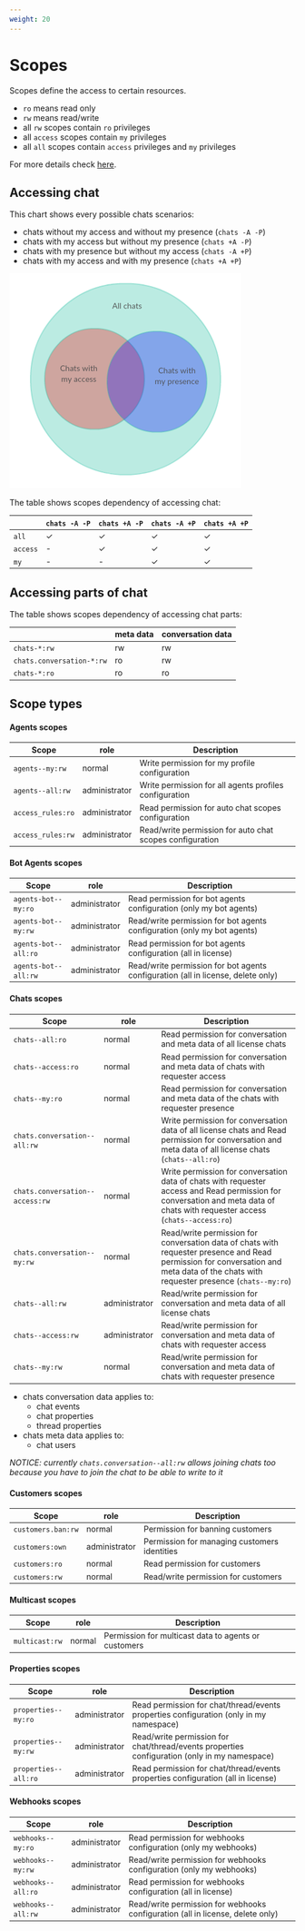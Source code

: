 ```yaml
---
weight: 20
---
```


# Scopes

Scopes define the access to certain resources.

- `ro` means read only
- `rw` means read/write
- all `rw` scopes contain `ro` privileges
- all `access` scopes contain `my` privileges
- all `all` scopes contain `access` privileges and `my` privileges


For more details check [here](../services/sso/typedef.go).

## Accessing chat 

This chart shows every possible chats scenarios:

- chats without my access and without my presence (`chats -A -P`)
- chats with my access but without my presence (`chats +A -P`)
- chats with my presence but without my access (`chats -A +P`)
- chats with my access and with my presence (`chats +A +P`)

![](./chats.png)

The table shows scopes dependency of accessing chat:

|          | `chats -A -P` | `chats +A -P` | `chats -A +P` | `chats +A +P` |
| -------- | ------------- | ------------- | ------------- | ------------- |
| `all`    | ✓             | ✓             | ✓             | ✓             |
| `access` | -             | ✓             | ✓             | ✓             |
| `my`     | -             | -             | ✓             | ✓             |

## Accessing parts of chat 

The table shows scopes dependency of accessing chat parts:

|                           | meta data | conversation data |
| ------------------------- | --------- | ----------------- |
| `chats-*:rw`              | rw        | rw                |
| `chats.conversation-*:rw` | ro        | rw                |
| `chats-*:ro`              | ro        | ro                |

## Scope types

#### Agents scopes

| Scope            | role          | Description                                            |
| ---------------- | ------------- | ------------------------------------------------------ |
| `agents--my:rw`  | normal        | Write permission for my profile configuration          |
| `agents--all:rw` | administrator | Write permission for all agents profiles configuration |
| `access_rules:ro` | administrator | Read permission for auto chat scopes configuration       |
| `access_rules:rw` | administrator | Read/write permission for auto chat scopes configuration |

#### Bot Agents scopes

| Scope                | role          | Description                                                                      |
| -------------------- | ------------- | -------------------------------------------------------------------------------- |
| `agents-bot--my:ro`  | administrator | Read permission for bot agents configuration (only my bot agents)                |
| `agents-bot--my:rw`  | administrator | Read/write permission for bot agents configuration (only my bot agents)          |
| `agents-bot--all:ro` | administrator | Read permission for bot agents configuration (all in license)                    |
| `agents-bot--all:rw` | administrator | Read/write permission for bot agents configuration (all in license, delete only) |

#### Chats scopes

| Scope                           | role          | Description                                                                                                                                                                           |
| ------------------------------- | ------------- | ------------------------------------------------------------------------------------------------------------------------------------------------------------------------------------- |
| `chats--all:ro`                 | normal        | Read permission for conversation and meta data of all license chats                                                                                                                   |
| `chats--access:ro`              | normal        | Read permission for conversation and meta data of chats with requester access                                                                                                         |
| `chats--my:ro`                  | normal        | Read permission for conversation and meta data of the chats with requester presence                                                                                                   |
| `chats.conversation--all:rw`    | normal        | Write permission for conversation data of all license chats and Read permission for conversation and meta data of all license chats (`chats--all:ro`)                                 |
| `chats.conversation--access:rw` | normal        | Write permission for conversation data of chats with requester access and Read permission for conversation and meta data of chats with requester access (`chats--access:ro`)          |
| `chats.conversation--my:rw`     | normal        | Read/write permission for conversation data of chats with requester presence and Read permission for conversation and meta data of the chats with requester presence (`chats--my:ro`) |
| `chats--all:rw`                 | administrator | Read/write permission for conversation and meta data of all license chats                                                                                                             |
| `chats--access:rw`              | administrator | Read/write permission for conversation and meta data of chats with requester access                                                                                                   |
| `chats--my:rw`                  | normal        | Read/write permission for conversation and meta data of chats with requester presence                                                                                                 |

- chats conversation data applies to:
  - chat events
  - chat properties
  - thread properties
- chats meta data applies to:
  - chat users

_NOTICE: currently `chats.conversation--all:rw` allows joining chats too because you have to join the chat to be able to write to it_

#### Customers scopes

| Scope              | role          | Description                                  |
| ------------------ | ------------- | -------------------------------------------- |
| `customers.ban:rw` | normal        | Permission for banning customers             |
| `customers:own`    | administrator | Permission for managing customers identities |
| `customers:ro`     | normal        | Read permission for customers                |
| `customers:rw`     | normal        | Read/write permission for customers          |

#### Multicast scopes

| Scope          | role   | Description                                          |
| -------------- | ------ | ---------------------------------------------------- |
| `multicast:rw` | normal | Permission for multicast data to agents or customers |


#### Properties scopes

| Scope                | role          | Description                                                                                  |
| -------------------- | ------------- | -------------------------------------------------------------------------------------------- |
| `properties--my:ro`  | administrator | Read permission for chat/thread/events properties configuration (only in my namespace)       |
| `properties--my:rw`  | administrator | Read/write permission for chat/thread/events properties configuration (only in my namespace) |
| `properties--all:ro` | administrator | Read permission for chat/thread/events properties configuration (all in license)             |

#### Webhooks scopes

| Scope              | role          | Description                                                                    |
| ------------------ | ------------- | ------------------------------------------------------------------------------ |
| `webhooks--my:ro`  | administrator | Read permission for webhooks configuration (only my webhooks)                  |
| `webhooks--my:rw`  | administrator | Read/write permission for webhooks configuration (only my webhooks)            |
| `webhooks--all:ro` | administrator | Read permission for webhooks configuration (all in license)                    |
| `webhooks--all:rw` | administrator | Read/write permission for webhooks configuration (all in license, delete only) |



